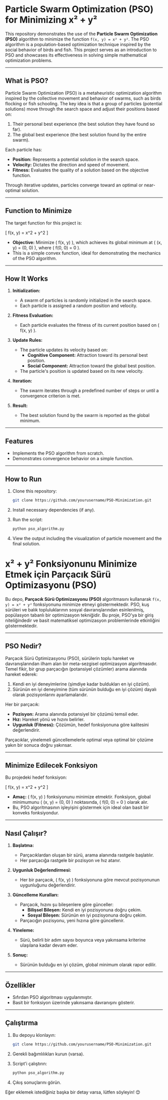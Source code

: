 # Particle Swarm Optimization (PSO) for Minimizing x² + y²

This repository demonstrates the use of the **Particle Swarm Optimization (PSO)** algorithm to minimize the function `f(x, y) = x² + y²`. The PSO algorithm is a population-based optimization technique inspired by the social behavior of birds and fish. This project serves as an introduction to PSO and showcases its effectiveness in solving simple mathematical optimization problems.

---

## What is PSO?

Particle Swarm Optimization (PSO) is a metaheuristic optimization algorithm inspired by the collective movement and behavior of swarms, such as birds flocking or fish schooling. The key idea is that a group of particles (potential solutions) move through the search space and adjust their positions based on:

1. Their personal best experience (the best solution they have found so far).
2. The global best experience (the best solution found by the entire swarm).

Each particle has:
- **Position:** Represents a potential solution in the search space.
- **Velocity:** Dictates the direction and speed of movement.
- **Fitness:** Evaluates the quality of a solution based on the objective function.

Through iterative updates, particles converge toward an optimal or near-optimal solution.

---

## Function to Minimize

The target function for this project is:

\[
f(x, y) = x^2 + y^2
\]

- **Objective:** Minimize \( f(x, y) \), which achieves its global minimum at \( (x, y) = (0, 0) \), where \( f(0, 0) = 0 \).
- This is a simple convex function, ideal for demonstrating the mechanics of the PSO algorithm.

---

## How It Works

1. **Initialization:**
   - A swarm of particles is randomly initialized in the search space.
   - Each particle is assigned a random position and velocity.

2. **Fitness Evaluation:**
   - Each particle evaluates the fitness of its current position based on \( f(x, y) \).

3. **Update Rules:**
   - The particle updates its velocity based on:
     - **Cognitive Component:** Attraction toward its personal best position.
     - **Social Component:** Attraction toward the global best position.
   - The particle's position is updated based on its new velocity.

4. **Iteration:**
   - The swarm iterates through a predefined number of steps or until a convergence criterion is met.

5. **Result:**
   - The best solution found by the swarm is reported as the global minimum.

---

## Features

- Implements the PSO algorithm from scratch.
- Demonstrates convergence behavior on a simple function.

---

## How to Run

1. Clone this repository:
   ```bash
   git clone https://github.com/yourusername/PSO-Minimization.git

2. Install necessary dependencies (if any).

3. Run the script:
   ```bash
   python pso_algorithm.py

4. View the output including the visualization of particle movement and the final solution.

# x² + y² Fonksiyonunu Minimize Etmek için Parçacık Sürü Optimizasyonu (PSO)

Bu depo, **Parçacık Sürü Optimizasyonu (PSO)** algoritmasını kullanarak `f(x, y) = x² + y²` fonksiyonunu minimize etmeyi göstermektedir. PSO, kuş sürüleri ve balık topluluklarının sosyal davranışlarından esinlenilmiş, popülasyon tabanlı bir optimizasyon tekniğidir. Bu proje, PSO'ya bir giriş niteliğindedir ve basit matematiksel optimizasyon problemlerinde etkinliğini göstermektedir.

---

## PSO Nedir?

Parçacık Sürü Optimizasyonu (PSO), sürülerin toplu hareket ve davranışlarından ilham alan bir meta-sezgisel optimizasyon algoritmasıdır. Temel fikir, bir grup parçacığın (potansiyel çözümler) arama alanında hareket ederek:

1. Kendi en iyi deneyimlerine (şimdiye kadar buldukları en iyi çözüm).
2. Sürünün en iyi deneyimine (tüm sürünün bulduğu en iyi çözüm) dayalı olarak pozisyonlarını ayarlamalarıdır.

Her bir parçacık:
- **Pozisyon:** Arama alanında potansiyel bir çözümü temsil eder.
- **Hız:** Hareket yönü ve hızını belirler.
- **Uygunluk (Fitness):** Çözümün, hedef fonksiyonuna göre kalitesini değerlendirir.

Parçacıklar, yinelemeli güncellemelerle optimal veya optimal bir çözüme yakın bir sonuca doğru yakınsar.

---

## Minimize Edilecek Fonksiyon

Bu projedeki hedef fonksiyon:

\[
f(x, y) = x^2 + y^2
\]

- **Amaç:** \( f(x, y) \) fonksiyonunu minimize etmektir. Fonksiyon, global minimumunu \( (x, y) = (0, 0) \) noktasında, \( f(0, 0) = 0 \) olarak alır.
- Bu, PSO algoritmasının işleyişini göstermek için ideal olan basit bir konveks fonksiyondur.

---

## Nasıl Çalışır?

1. **Başlatma:**
   - Parçacıklardan oluşan bir sürü, arama alanında rastgele başlatılır.
   - Her parçacığa rastgele bir pozisyon ve hız atanır.

2. **Uygunluk Değerlendirmesi:**
   - Her bir parçacık, \( f(x, y) \) fonksiyonuna göre mevcut pozisyonunun uygunluğunu değerlendirir.

3. **Güncelleme Kuralları:**
   - Parçacık, hızını şu bileşenlere göre günceller:
     - **Bilişsel Bileşen:** Kendi en iyi pozisyonuna doğru çekim.
     - **Sosyal Bileşen:** Sürünün en iyi pozisyonuna doğru çekim.
   - Parçacığın pozisyonu, yeni hızına göre güncellenir.

4. **Yineleme:**
   - Sürü, belirli bir adım sayısı boyunca veya yakınsama kriterine ulaşılana kadar devam eder.

5. **Sonuç:**
   - Sürünün bulduğu en iyi çözüm, global minimum olarak rapor edilir.

---

## Özellikler

- Sıfırdan PSO algoritması uygulanmıştır.
- Basit bir fonksiyon üzerinde yakınsama davranışını gösterir.

---

## Çalıştırma

1. Bu depoyu klonlayın:
   ```bash
   git clone https://github.com/yourusername/PSO-Minimization.git

2. Gerekli bağımlılıkları kurun (varsa).

3. Script'i çalıştırın:
   ```bash
   python pso_algorithm.py

4. Çıkış sonuçlarını görün.


Eğer eklemek istediğiniz başka bir detay varsa, lütfen söyleyin! 😊
